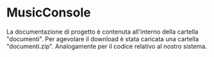 # MusicConsole
La documentazione di progetto è contenuta all'interno della cartella "documenti". Per agevolare il download è stata caricata una cartella "documenti.zip". Analogamente per il codice relativo al nostro sistema.
